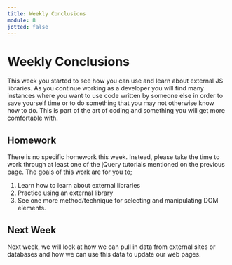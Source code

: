 ```yaml
---
title: Weekly Conclusions
module: 8
jotted: false
---
```


# Weekly Conclusions

This week you started to see how you can use and learn about external JS libraries. As you continue working as a developer you will find many instances where you want to use code written by someone else in order to save yourself time or to do something that you may not otherwise know how to do. This is part of the art of coding and something you will get more comfortable with.

## Homework

There is no specific homework this week. Instead, please take the time to work through at least one of the jQuery tutorials mentioned on the previous page. The goals of this work are for you to;

1. Learn how to learn about external libraries
2. Practice using an external library
3. See one more method/technique for selecting and manipulating DOM elements.


## Next Week

Next week, we will look at how we can pull in data from external sites or databases and how we can use this data to update our web pages. 

